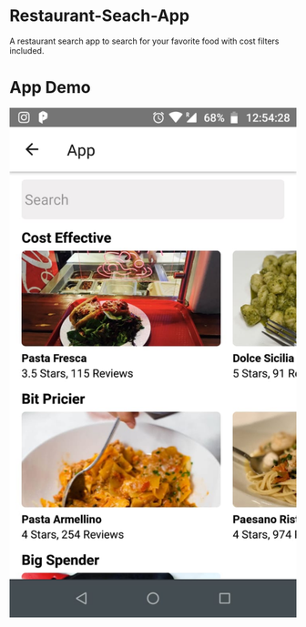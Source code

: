 # Restaurant-Seach-App
A restaurant search app to search  for your favorite food with cost filters included.  
# App Demo  
![](Resturant%20search%20demo/UI.jpeg)
